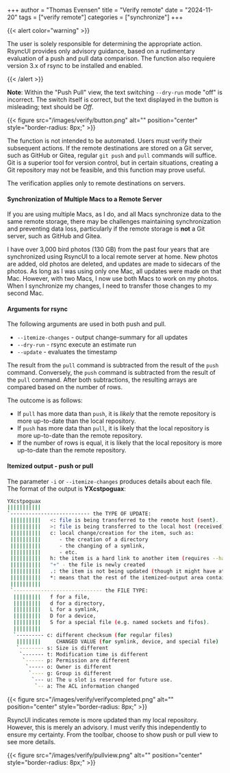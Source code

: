 +++
author = "Thomas Evensen"
title = "Verify remote"
date = "2024-11-20"
tags = ["verify remote"]
categories = ["synchronize"]
+++

{{< alert color="warning" >}}

The user is solely responsible for determining the appropriate action. RsyncUI provides only advisory guidance,
based on a rudimentary evaluation of a push and pull data comparison. The function also requiere version 3.x of
rsync to be installed and enabled.

{{< /alert >}}

**Note**: Within the "Push Pull" view, the text switching `--dry-run` mode "off" is incorrect. The switch itself is correct,
but the text displayed in the button is misleading; text should be *Off*.

{{< figure src="/images/verify/button.png" alt="" position="center" style="border-radius: 8px;" >}}

The function is not intended to be automated. Users must verify their subsequent actions. If the remote destinations are stored
on a Git server, such as GitHub or Gitea, regular `git push` and `pull` commands will suffice. Git is a superior tool for
version control, but in certain situations, creating a Git repository may not be feasible, and this function may prove useful.

The verification applies only to remote destinations on servers.

#### Synchronization of Multiple Macs to a Remote Server

If you are using multiple Macs, as I do, and all Macs synchronize data to the same remote storage, there may be challenges maintaining synchronization
and preventing data loss, particularly if the remote storage is **not** a Git server, such as GitHub and Gitea.

I have over 3,000 bird photos (130 GB) from the past four years that are synchronized using RsyncUI to a local remote server at home.
New photos are added, old photos are deleted, and updates are made to sidecars of the photos.  As long as I was using only one Mac,
all updates were made on that Mac. However, with two Macs, I now use both Macs to work on my photos.
When I synchronize my changes, I need to transfer those changes to my second Mac.

#### Arguments for rsync

The following arguments are used in both push and pull.

- `--itemize-changes` - output change-summary for all updates
- `--dry-run` - rsync execute an estimate run
- `--update` - evaluates the timestamp

The result from the `pull` command is subtracted from the result of the `push` command. Conversely, the `push` command is subtracted
from the result of the `pull` command. After both subtractions, the resulting arrays are compared based on the number of rows.

The outcome is as follows:

- If `pull` has more data than `push`, it is *likely* that the remote repository is more up-to-date than the local repository.
- If `push` has more data than `pull`, it is likely that the local repository is more up-to-date than the remote repository.
- If the number of rows is equal, it is likely that the local repository is more up-to-date than the remote repository.


#### Itemized output - push or pull

The parameter `-i` or `--itemize-changes` produces details about each file. The format of the output is **YXcstpoguax**:

```bash
YXcstpoguax
|||||||||||
`-------------------------- the TYPE OF UPDATE:
 ||||||||||   <: file is being transferred to the remote host (sent).
 ||||||||||   >: file is being transferred to the local host (received).
 ||||||||||   c: local change/creation for the item, such as:
 ||||||||||      - the creation of a directory
 ||||||||||      - the changing of a symlink,
 ||||||||||      - etc.
 ||||||||||   h: the item is a hard link to another item (requires --hard-links).
 ||||||||||   "+" - the file is newly created
 ||||||||||   .: the item is not being updated (though it might have attributes that are being modified).
 ||||||||||   *: means that the rest of the itemized-output area contains a message (e.g. "deleting").
 ||||||||||
 `----------------------------- the FILE TYPE:
  |||||||||   f for a file,
  |||||||||   d for a directory,
  |||||||||   L for a symlink,
  |||||||||   D for a device,
  |||||||||   S for a special file (e.g. named sockets and fifos).
  |||||||||
  `--------- c: different checksum (for regular files)
   ||||||||     CHANGED VALUE (for symlink, device, and special file)
   `-------- s: Size is different
    `------- t: Modification time is different
     `------ p: Permission are different
      `----- o: Owner is different
       `---- g: Group is different
        `--- u: The u slot is reserved for future use.
         `-- a: The ACL information changed
```

{{< figure src="/images/verify/verifycompleted.png" alt="" position="center" style="border-radius: 8px;" >}}

RsyncUI indicates  remote is more updated than my local repository. However, this is merely an advisory.
I must verify this independently to ensure my certainty. From the toolbar, choose to show push or pull
view to see more details.

{{< figure src="/images/verify/pullview.png" alt="" position="center" style="border-radius: 8px;" >}}
